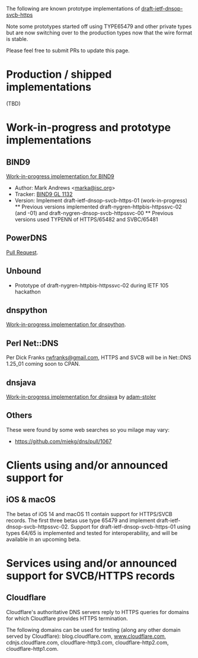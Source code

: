 The following are known prototype implementations 
of [draft-ietf-dnsop-svcb-https](https://datatracker.ietf.org/doc/draft-ietf-dnsop-svcb-https/) 

Note some prototypes started off using TYPE65479 and other private types but are now switching over to the production types now that the wire format is stable.

Please feel free to submit PRs to update this page.

# Production / shipped implementations #

(TBD)

# Work-in-progress and prototype implementations #

## BIND9 ##

[Work-in-progress implementation for BIND9](https://gitlab.isc.org/isc-projects/bind9/merge_requests/2135)

* Author: Mark Andrews \<marka@isc.org\> 
* Tracker: [BIND9 GL 1132](https://gitlab.isc.org/isc-projects/bind9/-/issues/1132)
* Version: Implement draft-ietf-dnsop-svcb-https-01 (work-in-progress)
** Previous versions implemented draft-nygren-httpbis-httpssvc-02 (and -01) and draft-nygren-dnsop-svcb-httpssvc-00
** Previous versions used TYPENN of HTTPS/65482 and SVBC/65481

## PowerDNS ##

[Pull Request](https://github.com/PowerDNS/pdns/pull/9369).

## Unbound ##

* Prototype of draft-nygren-httpbis-httpssvc-02 during IETF 105 hackathon

## dnspython ##

[Work-in-progress implementation for dnspython](https://github.com/rthalley/dnspython/pull/452).

## Perl Net::DNS ##

Per Dick Franks <rwfranks@gmail.com>, HTTPS and SVCB will be in Net::DNS 1.25_01 coming soon to CPAN.

## dnsjava ##

[Work-in-progress implementation for dnsjava](https://github.com/dnsjava/dnsjava/pull/116) by [adam-stoler](https://github.com/adam-stoler)

## Others ##

These were found by some web searches so you milage may vary:

* https://github.com/miekg/dns/pull/1067


# Clients using and/or announced support for 

## iOS & macOS ##

The betas of iOS 14 and macOS 11 contain support for HTTPS/SVCB records. The first three betas
use type 65479 and implement draft-ietf-dnsop-svcb-httpssvc-02. Support for draft-ietf-dnsop-svcb-https-01
using types 64/65 is implemented and tested for interoperability, and will be available in an upcoming beta.

# Services using and/or announced support for SVCB/HTTPS records #

## Cloudflare ##

Cloudflare's authoritative DNS servers reply to HTTPS queries for domains for
which Cloudflare provides HTTPS termination.

The following domains can be used for testing (along any other domain served by
Cloudflare): blog.cloudflare.com, www.cloudflare.com, cdnjs.cloudflare.com,
cloudflare-http3.com, cloudflare-http2.com, cloudflare-http1.com.
